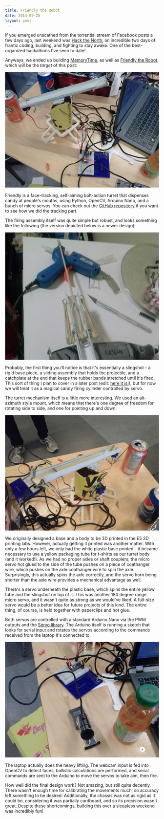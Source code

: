 ```yaml
---
title: Friendly the Robot
date: 2014-09-25
layout: post
---
```


If you emerged unscathed from the torrential stream of Facebook posts a few days ago, last weekend was [Hack the North](http://hackthenorth.com/), an incredible two days of frantic coding, building, and fighting to stay awake. One of the best-organized hackathons I've seen to date!

Anyways, we ended up building [MemoryTime](http://challengepost.com/software/memorytime), as well as [Friendly the Robot](http://challengepost.com/software/friendly-the-robot), which will be the _target_ of this post:

![Overall hardware setup](img/overview.jpg)

Friendly is a face-tracking, self-aiming bolt-action turret that dispenses candy at people's mouths, using Python, OpenCV, Arduino Nano, and a bunch of micro servos. You can check out the [GitHub repository](https://github.com/Uberi/Turret) if you want to see how we did the tracking part.

The firing assembly itself was quite simple but robust, and looks something like the following (the version depicted below is a newer design):

![Overview of firing assembly](img/firing.jpg)

Probably, the first thing you'll notice is that it's essentially a slingshot - a rigid base piece, a sliding assembly that holds the projectile, and a catchplate at the end that keeps the rubber bands stretched until it's fired. This sort of thing I plan to cover in a later post (edit: [here it is!](../slingshot)), but for now we will treat it as a magical candy firing cylinder controlled by servo.

The turret mechanism itself is a little more interesting. We used an alt-azimuth style mount, which means that there's one degree of freedom for rotating side to side, and one for pointing up and down:

![Turret base setup](img/mount.jpg)

We originally designed a base and a body to be 3D printed in the E5 3D printing labs. However, actually getting it printed was another matter. With only a few hours left, we only had the white plastic base printed - it became necessary to use a yellow packaging tube for t-shirts as our turret body (and it worked!). As we had no proper axles or shaft couplers, the micro servo hot glued to the side of the tube pushes on a piece of coathanger wire, which pushes on the axle coathanger wire to spin the axle. Surprisingly, this actually spins the axle correctly, and the servo horn being shorter than the axle wire provides a mechanical advantage as well.

There's a servo underneath the plastic base, which spins the entire yellow tube and the slingshot on top of it. This was another 180 degree range micro servo, and it wasn't quite as strong as we would've liked. A full-size servo would be a better idea for future projects of this kind. The entire thing, of course, is held together with paperclips and hot glue.

Both servos are controlled with a standard Arduino Nano via the PWM outputs and the [Servo library](https://www.arduino.cc/en/reference/servo). The Arduino itself is running a sketch that looks for serial input and rotates the servos according to the commands received from the laptop it's connected to.

![Turret base setup](img/webcam.jpg)

The laptop actually does the heavy lifting. The webcam input is fed into OpenCV to detect faces, ballistic calculations are performed, and serial commands are sent to the Arduino to move the servos to take aim, then fire.

How well did the final design work? Not amazing, but still quite decently. There wasn't enough time for calibrating the movements much, so accuracy left something to be desired. Additionally, the chassis was not as rigid as it could be, considering it was partially cardboard, and so its precision wasn't great. Despite these shortcomings, building this over a sleepless weekend was incredibly fun!
